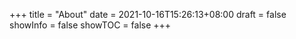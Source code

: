 +++
title = "About"
date = 2021-10-16T15:26:13+08:00
draft = false
showInfo = false
showTOC = false
+++
